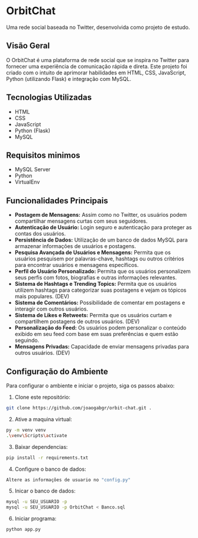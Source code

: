 # OrbitChat

Uma rede social baseada no Twitter, desenvolvida como projeto de estudo.

## Visão Geral

O OrbitChat é uma plataforma de rede social que se inspira no Twitter para fornecer uma experiência de comunicação rápida e direta. Este projeto foi criado com o intuito de aprimorar habilidades em HTML, CSS, JavaScript, Python (utilizando Flask) e integração com MySQL.

## Tecnologias Utilizadas

- HTML
- CSS
- JavaScript
- Python (Flask)
- MySQL

## Requisitos minimos

- MySQL Server
- Python
- VirtualEnv

## Funcionalidades Principais

- **Postagem de Mensagens:** Assim como no Twitter, os usuários podem compartilhar mensagens curtas com seus seguidores.
- **Autenticação de Usuário:** Login seguro e autenticação para proteger as contas dos usuários.
- **Persistência de Dados:** Utilização de um banco de dados MySQL para armazenar informações de usuários e postagens.
- **Pesquisa Avançada de Usuários e Mensagens:** Permita que os usuários pesquisem por palavras-chave, hashtags ou outros critérios para encontrar usuários e mensagens específicos.
- **Perfil do Usuário Personalizado:** Permita que os usuários personalizem seus perfis com fotos, biografias e outras informações relevantes.
- **Sistema de Hashtags e Trending Topics:** Permita que os usuários utilizem hashtags para categorizar suas postagens e vejam os tópicos mais populares. (DEV)
- **Sistema de Comentários:** Possibilidade de comentar em postagens e interagir com outros usuários.
- **Sistema de Likes e Retweets:** Permita que os usuários curtam e compartilhem postagens de outros usuários. (DEV)
- **Personalização do Feed:** Os usuários podem personalizar o conteúdo exibido em seu feed com base em suas preferências e quem estão seguindo.
- **Mensagens Privadas:** Capacidade de enviar mensagens privadas para outros usuários. (DEV)

## Configuração do Ambiente

Para configurar o ambiente e iniciar o projeto, siga os passos abaixo:

1. Clone este repositório:

```bash
git clone https://github.com/joaogabgr/orbit-chat.git .
```

2. Ative a maquina virtual:

```bash
py -m venv venv
.\venv\Scripts\activate
```

3. Baixar dependencias:

```bash
pip install -r requirements.txt
```

4. Configure o banco de dados:

```bash
Altere as informações de usuario no "config.py" 
```

5. Inicar o banco de dados:

```bash
mysql -u SEU_USUARIO -p
mysql -u SEU_USUARIO -p OrbitChat < Banco.sql
```

6. Iniciar programa:

```bash
python app.py
```
